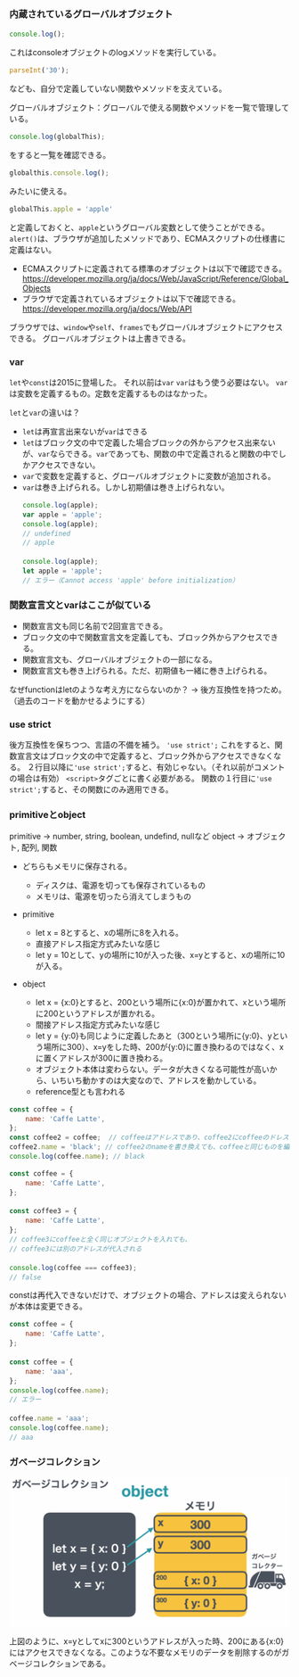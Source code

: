 ### 内蔵されているグローバルオブジェクト
```js
console.log();
```
これはconsoleオブジェクトのlogメソッドを実行している。
```js
parseInt('30');
```
なども、自分で定義していない関数やメソッドを支えている。

グローバルオブジェクト：グローバルで使える関数やメソッドを一覧で管理している。

```js
console.log(globalThis);
```
をすると一覧を確認できる。
```js
globalthis.console.log();
```
みたいに使える。
```js
globalThis.apple = 'apple'
```
と定義しておくと、`apple`というグローバル変数として使うことができる。
`alert()`は、ブラウザが追加したメソッドであり、ECMAスクリプトの仕様書に定義はない。

- ECMAスクリプトに定義されてる標準のオブジェクトは以下で確認できる。
https://developer.mozilla.org/ja/docs/Web/JavaScript/Reference/Global_Objects
- ブラウザで定義されているオブジェクトは以下で確認できる。
https://developer.mozilla.org/ja/docs/Web/API

ブラウザでは、`window`や`self`、`frames`でもグローバルオブジェクトにアクセスできる。
グローバルオブジェクトは上書きできる。

### var
`let`や`const`は2015に登場した。
それ以前は`var`
`var`はもう使う必要はない。
`var`は変数を定義するもの。定数を定義するものはなかった。

`let`と`var`の違いは？
- `let`は再宣言出来ないが`var`はできる
- `let`はブロック文の中で定義した場合ブロックの外からアクセス出来ないが、`var`ならできる。`var`であっても、関数の中で定義されると関数の中でしかアクセスできない。
- `var`で変数を定義すると、グローバルオブジェクトに変数が追加される。
- `var`は巻き上げられる。しかし初期値は巻き上げられない。
    ```js
    console.log(apple);
    var apple = 'apple';
    console.log(apple);
    // undefined
    // apple

    console.log(apple);
    let apple = 'apple';
    // エラー（Cannot access 'apple' before initialization）
    ```

### 関数宣言文とvarはここが似ている
- 関数宣言文も同じ名前で2回宣言できる。
- ブロック文の中で関数宣言文を定義しても、ブロック外からアクセスできる。
- 関数宣言文も、グローバルオブジェクトの一部になる。
- 関数宣言文も巻き上げられる。ただ、初期値も一緒に巻き上げられる。

なぜfunctionはletのような考え方にならないのか？
-> 後方互換性を持つため。（過去のコードを動かせるようにする）

### use strict
後方互換性を保ちつつ、言語の不備を補う。
`'use strict';`
これをすると、関数宣言文はブロック文の中で定義すると、ブロック外からアクセスできなくなる。
２行目以降に`'use strict';`すると、有効じゃない。（それ以前がコメントの場合は有効）
`<script>`タグごとに書く必要がある。
関数の１行目に`'use strict';`すると、その関数にのみ適用できる。

### primitiveとobject

primitive 
-> number, string, boolean, undefind, nullなど
object
-> オブジェクト, 配列, 関数

- どちらもメモリに保存される。
  - ディスクは、電源を切っても保存されているもの
  - メモリは、電源を切ったら消えてしまうもの

- primitive 
  - let x = 8とすると、xの場所に8を入れる。
  - 直接アドレス指定方式みたいな感じ
  - let y = 10として、yの場所に10が入った後、x=yとすると、xの場所に10が入る。

- object
  - let x = {x:0}とすると、200という場所に{x:0}が置かれて、xという場所に200というアドレスが置かれる。
  - 間接アドレス指定方式みたいな感じ
  - let y = {y:0}も同じように定義したあと（300という場所に{y:0}、yという場所に300）、x=yをした時、200が{y:0}に置き換わるのではなく、xに置くアドレスが300に置き換わる。
  - オブジェクト本体は変わらない。データが大きくなる可能性が高いから、いちいち動かすのは大変なので、アドレスを動かしている。
  - reference型とも言われる

```js
const coffee = {
    name: 'Caffe Latte',
};
const coffee2 = coffee;  // coffeeはアドレスであり、coffee2にcoffeeのドレスが入る。
coffee2.name = 'black'; // coffee2のnameを書き換えても、coffeeと同じものを編集してしまう
console.log(coffee.name); // black
```

```js
const coffee = {
    name: 'Caffe Latte',
};

const coffee3 = {
    name: 'Caffe Latte',
};
// coffee3にcoffeeと全く同じオブジェクトを入れても、
// coffee3には別のアドレスが代入される

console.log(coffee === coffee3);
// false
```

constは再代入できないだけで、オブジェクトの場合、アドレスは変えられないが本体は変更できる。
```js
const coffee = {
    name: 'Caffe Latte',
};

const coffee = {
    name: 'aaa',
};
console.log(coffee.name);
// エラー

coffee.name = 'aaa';
console.log(coffee.name);
// aaa
```

### ガベージコレクション
![picture 1](../images/bb0f5b3841f33fdfb4687ab0776bf26d7ef4c491da0efcc268a4c913e52e01d7.png)  

上図のように、x=yとしてxに300というアドレスが入った時、200にある{x:0}にはアクセスできなくなる。このような不要なメモリのデータを削除するのがガベージコレクションである。